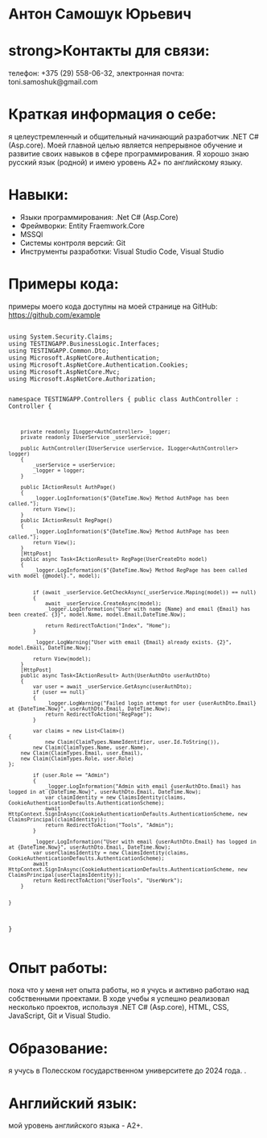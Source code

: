 <!DOCTYPE html>
<html>
<head>
	<meta charset="UTF-8">
	<title>CV Антон Самошук Юрьевич</title>
</head>
<body>
	<h1>Антон Самошук Юрьевич</h1>
	<h1>strong>Контакты для связи:</strong></h1>
	<p> телефон: +375 (29) 558-06-32, электронная почта: toni.samoshuk@gmail.com</p>
	<h1><strong>Краткая информация о себе:</strong></h1>
	<p> я целеустремленный и общительный начинающий разработчик .NET C# (Asp.core). Моей главной целью является непрерывное обучение и развитие своих навыков в сфере программирования. Я хорошо знаю русский язык (родной) и имею уровень А2+ по английскому языку.</p>
	<h1><strong>Навыки:</strong></h1>
	<p><ul>
  <li>Языки программирования: .Net C# (Asp.Core)</li>
  <li>Фреймворки: Entity Fraemwork.Core</li>
  <li>MSSQl</li>
  <li>Системы контроля версий: Git</li>
  <li>Инструменты разработки: Visual Studio Code, Visual Studio</li>
</ul></p>
<h1><strong>Примеры кода:</strong></h1>
	<p> примеры моего кода доступны на моей странице на GitHub: <a href="https://github.com/example">https://github.com/example</a>
<div><pre><code class="language-csharp">
using System.Security.Claims;
using TESTINGAPP.BusinessLogic.Interfaces;
using TESTINGAPP.Common.Dto;
using Microsoft.AspNetCore.Authentication;
using Microsoft.AspNetCore.Authentication.Cookies;
using Microsoft.AspNetCore.Mvc;
using Microsoft.AspNetCore.Authorization;


namespace TESTINGAPP.Controllers
{
    public class AuthController : Controller
    {

        private readonly ILogger<AuthController> _logger;
        private readonly IUserService _userService;

        public AuthController(IUserService userService, ILogger<AuthController> logger)
        {
            _userService = userService;
            _logger = logger;
        }

        public IActionResult AuthPage()
        {
            _logger.LogInformation($"{DateTime.Now} Method AuthPage has been called.");
            return View();
        }
        public IActionResult RegPage()
        {
            _logger.LogInformation($"{DateTime.Now} Method AuthPage has been called.");
            return View();
        }
        [HttpPost]
        public async Task<IActionResult> RegPage(UserCreateDto model)
        {
            _logger.LogInformation($"{DateTime.Now} Method RegPage has been called with model {@model}.", model);
            

            if (await _userService.GetCheckAsync(_userService.Maping(model)) == null)
            {
                await _userService.CreateAsync(model);
                _logger.LogInformation("User with name {Name} and email {Email} has been created. {3}", model.Name, model.Email,DateTime.Now);

                return RedirectToAction("Index", "Home");
            }

            _logger.LogWarning("User with email {Email} already exists. {2}", model.Email, DateTime.Now);

            return View(model);
        }
        [HttpPost]
        public async Task<IActionResult> Auth(UserAuthDto userAuthDto)
        {
            var user = await _userService.GetAsync(userAuthDto);
            if (user == null)
            {
                _logger.LogWarning("Failed login attempt for user {userAuthDto.Email} at {DateTime.Now}", userAuthDto.Email, DateTime.Now);
                return RedirectToAction("RegPage");
            }

            var claims = new List<Claim>()
    {
                new Claim(ClaimTypes.NameIdentifier, user.Id.ToString()),
            new Claim(ClaimTypes.Name, user.Name),
        new Claim(ClaimTypes.Email, user.Email),
        new Claim(ClaimTypes.Role, user.Role)
    };

            if (user.Role == "Admin")
            {
                _logger.LogInformation("Admin with email {userAuthDto.Email} has logged in at {DateTime.Now}", userAuthDto.Email, DateTime.Now);
                var claimIdentity = new ClaimsIdentity(claims, CookieAuthenticationDefaults.AuthenticationScheme);
                await HttpContext.SignInAsync(CookieAuthenticationDefaults.AuthenticationScheme, new ClaimsPrincipal(claimIdentity));
                return RedirectToAction("Tools", "Admin");
            }

            _logger.LogInformation("User with email {userAuthDto.Email} has logged in at {DateTime.Now}", userAuthDto.Email, DateTime.Now);
            var userClaimsIdentity = new ClaimsIdentity(claims, CookieAuthenticationDefaults.AuthenticationScheme);
            await HttpContext.SignInAsync(CookieAuthenticationDefaults.AuthenticationScheme, new ClaimsPrincipal(userClaimsIdentity));
            return RedirectToAction("UserTools", "UserWork");
        }


    }
}
</code></pre></div>
</p>
<h1><strong>Опыт работы:</strong></h1>
	<p> пока что у меня нет опыта работы, но я учусь и активно работаю над собственными проектами. В ходе учебы я успешно реализовал несколько проектов, используя .NET C# (Asp.core), HTML, CSS, JavaScript, Git и Visual Studio.</p>
	<h1><strong>Образование:</strong></h1>
	<p> я учусь в Полесском государственном университете до 2024 года. .</p>
	<h1><strong>Английский язык:</strong></h1>
	<p> мой уровень английского языка - А2+.</p>
</body>
</html>

